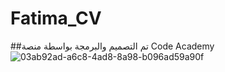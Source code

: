 # Fatima_CV
##تم التصميم والبرمجة بواسطة منصة Code Academy
![03ab92ad-a6c8-4ad8-8a98-b096ad59a90f](https://user-images.githubusercontent.com/123144126/236439787-cca38f71-0d99-4c27-9e75-f266d4d3a328.jpg)
